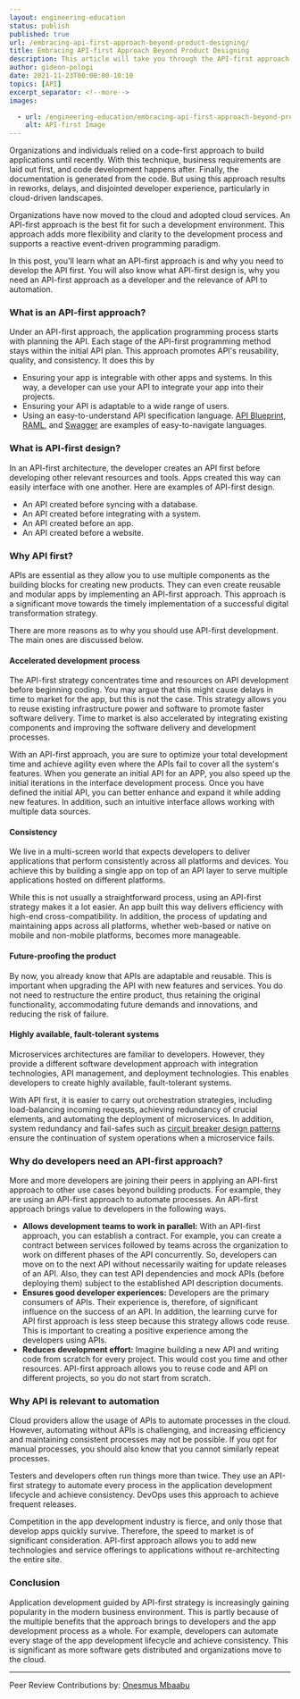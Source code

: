 ```yaml
---
layout: engineering-education
status: publish
published: true
url: /embracing-api-first-approach-beyond-product-designing/
title: Embracing API-first Approach Beyond Product Designing
description: This article will take you through the API-first approach and how we can embrace it beyond product designing. We will look at the basics of API-first design and the importance of the API-first approach to developers. 
author: gideon-pologi
date: 2021-11-23T00:00:00-10:10
topics: [API]
excerpt_separator: <!--more-->
images:

  - url: /engineering-education/embracing-api-first-approach-beyond-product-designing/hero.jpg
    alt: API-first Image
---
```

Organizations and individuals relied on a code-first approach to build applications until recently. With this technique, business requirements are laid out first, and code development happens after. Finally, the documentation is generated from the code. But using this approach results in reworks, delays, and disjointed developer experience, particularly in cloud-driven landscapes.
<!--more-->
Organizations have now moved to the cloud and adopted cloud services. An API-first approach is the best fit for such a development environment. This approach adds more flexibility and clarity to the development process and supports a reactive event-driven programming paradigm.

In this post, you'll learn what an API-first approach is and why you need to develop the API first. You will also know what API-first design is, why you need an API-first approach as a developer and the relevance of API to automation.

### What is an API-first approach?
Under an API-first approach, the application programming process starts with planning the API. Each stage of the API-first programming method stays within the initial API plan. This approach promotes API's reusability, quality, and consistency. It does this by 
- Ensuring your app is integrable with other apps and systems. In this way, a developer can use your API to integrate your app into their projects.
- Ensuring your API is adaptable to a wide range of users.
- Using an easy-to-understand API specification language. [API Blueprint](https://apiblueprint.org/), [RAML](https://raml.org/), and [Swagger](https://swagger.io/) are examples of easy-to-navigate languages.

### What is API-first design?
In an API-first architecture, the developer creates an API first before developing other relevant resources and tools. Apps created this way can easily interface with one another. Here are examples of API-first design.
- An API created before syncing with a database.
- An API created before integrating with a system.
- An API created before an app.
- An API created before a website.

### Why API first?
APIs are essential as they allow you to use multiple components as the building blocks for creating new products. They can even create reusable and modular apps by implementing an API-first approach. This approach is a significant move towards the timely implementation of a successful digital transformation strategy.

There are more reasons as to why you should use API-first development. The main ones are discussed below.

#### Accelerated development process
The API-first strategy concentrates time and resources on API development before beginning coding. You may argue that this might cause delays in time to market for the app, but this is not the case. This strategy allows you to reuse existing infrastructure power and software to promote faster software delivery. Time to market is also accelerated by integrating existing components and improving the software delivery and development processes.

With an API-first approach, you are sure to optimize your total development time and achieve agility even where the APIs fail to cover all the system's features. When you generate an initial API for an APP, you also speed up the initial iterations in the interface development process. Once you have defined the initial API, you can better enhance and expand it while adding new features. In addition, such an intuitive interface allows working with multiple data sources.

#### Consistency
We live in a multi-screen world that expects developers to deliver applications that perform consistently across all platforms and devices. You achieve this by building a single app on top of an API layer to serve multiple applications hosted on different platforms. 

While this is not usually a straightforward process, using an API-first strategy makes it a lot easier. An app built this way delivers efficiency with high-end cross-compatibility. In addition, the process of updating and maintaining apps across all platforms, whether web-based or native on mobile and non-mobile platforms, becomes more manageable.

#### Future-proofing the product
By now, you already know that APIs are adaptable and reusable. This is important when upgrading the API with new features and services. You do not need to restructure the entire product, thus retaining the original functionality, accommodating future demands and innovations, and reducing the risk of failure.

#### Highly available, fault-tolerant systems
Microservices architectures are familiar to developers. However, they provide a different software development approach with integration technologies, API management, and deployment technologies. This enables developers to create highly available, fault-tolerant systems. 

With API first, it is easier to carry out orchestration strategies, including load-balancing incoming requests, achieving redundancy of crucial elements, and automating the deployment of microservices. In addition, system redundancy and fail-safes such as [circuit breaker design patterns](https://en.wikipedia.org/wiki/Circuit_breaker_design_pattern) ensure the continuation of system operations when a microservice fails.

### Why do developers need an API-first approach?
More and more developers are joining their peers in applying an API-first approach to other use cases beyond building products. For example, they are using an API-first approach to automate processes. An API-first approach brings value to developers in the following ways.
- **Allows development teams to work in parallel:** With an API-first approach, you can establish a contract. For example, you can create a contract between services followed by teams across the organization to work on different phases of the API concurrently. So, developers can move on to the next API without necessarily waiting for update releases of an API. Also, they can test API dependencies and mock APIs (before deploying them) subject to the established API description documents.
- **Ensures good developer experiences:** Developers are the primary consumers of APIs. Their experience is, therefore, of significant influence on the success of an API. In addition, the learning curve for API first approach is less steep because this strategy allows code reuse. This is important to creating a positive experience among the developers using APIs.
- **Reduces development effort:** Imagine building a new API and writing code from scratch for every project. This would cost you time and other resources. API-first approach allows you to reuse code and API on different projects, so you do not start from scratch.

### Why API is relevant to automation
Cloud providers allow the usage of APIs to automate processes in the cloud. However, automating without APIs is challenging, and increasing efficiency and maintaining consistent processes may not be possible. If you opt for manual processes, you should also know that you cannot similarly repeat processes.

Testers and developers often run things more than twice. They use an API-first strategy to automate every process in the application development lifecycle and achieve consistency. DevOps uses this approach to achieve frequent releases.

Competition in the app development industry is fierce, and only those that develop apps quickly survive. Therefore, the speed to market is of significant consideration. API-first approach allows you to add new technologies and service offerings to applications without re-architecting the entire site.

### Conclusion
Application development guided by API-first strategy is increasingly gaining popularity in the modern business environment. This is partly because of the multiple benefits that the approach brings to developers and the app development process as a whole. For example, developers can automate every stage of the app development lifecycle and achieve consistency. This is significant as more software gets distributed and organizations move to the cloud.

---
Peer Review Contributions by: [Onesmus Mbaabu](/engineering-education/authors/onesmus-mbaabu/)